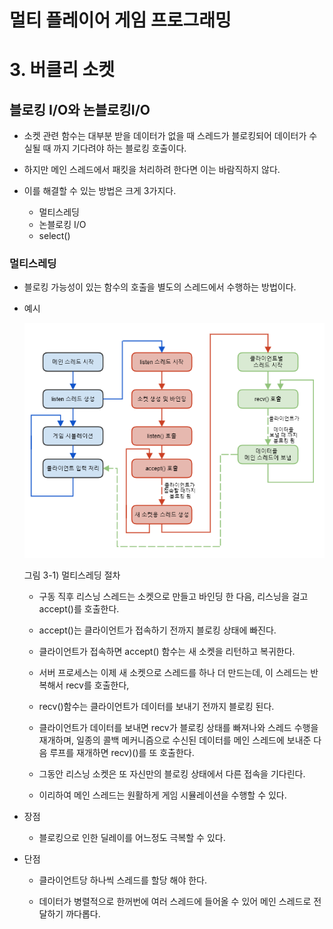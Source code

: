 # 멀티 플레이어 게임 프로그래밍

# 3. 버클리 소켓

## 블로킹 I/O와 논블로킹I/O

- 소켓 관련 함수는 대부분 받을 데이터가 없을 때 스레드가 블로킹되어 데이터가 수실될 때 까지 기다려야 하는 블로킹 호출이다.

- 하지만 메인 스레드에서 패킷을 처리하려 한다면 이는 바람직하지 않다.
- 이를 해결할 수 있는 방법은 크게 3가지다.
    - 멀티스레딩
    - 논블로킹 I/O
    - select()

### 멀티스레딩

- 블로킹 가능성이 있는 함수의 호출을 별도의 스레드에서 수행하는 방법이다.

- 예시

    ![멀티스레딩 절차](/image/picture_3-1.png)

    그림 3-1) 멀티스레딩 절차

    - 구동 직후 리스닝 스레드는 소켓으로 만들고 바인딩 한 다음, 리스닝을 걸고 accept()를 호출한다.

    - accept()는 클라이언트가 접속하기 전까지 블로킹 상태에 빠진다.
    - 클라이언트가 접속하면 accept() 함수는 새 소켓을 리턴하고 복귀한다.
    - 서버 프로세스는 이제 새 소켓으로 스레드를 하나 더 만드는데, 이 스레드는 반복해서 recv를 호출한다,
    - recv()함수는 클라이언트가 데이터를 보내기 전까지 블로킹 된다.
    - 클라이언트가 데이터를 보내면 recv가 블로킹 상태를 빠져나와 스레드 수행을 재개하며, 일종의 콜백 메커니즘으로 수신된 데이터를 메인 스레드에 보내준 다음 루프를 재개하면 recv)()를 또 호출한다.
    - 그동안 리스닝 소켓은 또 자신만의 블로킹 상태에서 다른 접속을 기다린다.
    - 이리하여 메인 스레드는 원활하게 게임 시뮬레이션을 수행할 수 있다.
- 장점
    - 블로킹으로 인한 딜레이를 어느정도 극복할 수 있다.

- 단점 
    - 클라이언트당 하나씩 스레드를 할당 해야 한다.
    
    - 데이터가 병렬적으로 한꺼번에 여러 스레드에 들어올 수 있어 메인 스레드로 전달하기 까다롭다.
